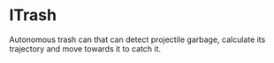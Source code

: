 # ITrash
Autonomous trash can that can detect projectile garbage, calculate its trajectory and move towards it to catch it. 
